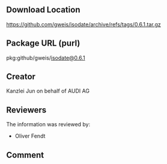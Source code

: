 ## Download Location

https://github.com/gweis/isodate/archive/refs/tags/0.6.1.tar.gz

## Package URL (purl)

pkg:github/gweis/isodate@0.6.1

## Creator

Kanzlei Jun on behalf of AUDI AG

## Reviewers

The information was reviewed by:

* Oliver Fendt


## Comment

